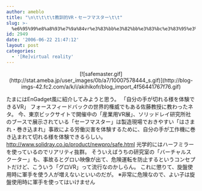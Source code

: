```yaml
---
author: ameblo
title: "\n\t\t\t\t教訓的VR・セーフマスター\t\t"
slug: >-
  %e6%95%99%e8%a8%93%e7%9a%84vr%e3%83%bb%e3%82%bb%e3%83%bc%e3%83%95%e3%83%9e%e3%82%b9%e3%82%bf%e3%83%bc
id: 2949
date: '2006-06-22 21:47:12'
layout: post
categories:
  - '[Re]virtual reality'
---
```


<div align="center">[![safemaster.gif](http://stat.ameba.jp/user_images/0b/a7/10007578444_s.gif)](http://blog-imgs-42.fc2.com/a/k/i/akihikofr/blog_import_4f56441767f76.gif)</div>

たまにはEnGadget風に紹介してみようと思う。 「自分の手が切れる様を体験できるVR」 フォースフィードバックの世界的権威でもある佐藤教授に教わったネタ。 今、東京ビックサイトで開催中の「産業用VR展」、ソリッドレイ研究所社のブースで展示されている「セーフマスター」は製造現場でおきやすい「はさまれ・巻き込まれ」事故による労働災害を体験するために、自分の手が工作機に巻き込まれて切れる様を体験できるらしい。 http://www.solidray.co.jp/product/newpro/safe.html 光学的にはハーフミラーを使っているのでリアリティ抜群。 そういえばうちの研究室の「バーチャルスクーター」も、事故るとグロい映像が出て、危険運転を防止するというコンセプトだけど、こういう「グロVR」って流行なのかしらん。 これに懲りて、旋盤使用時に軍手を使う人が増えないといいのだが。 ※非常に危険なので、よい子は旋盤使用時に軍手を使ってはいけません